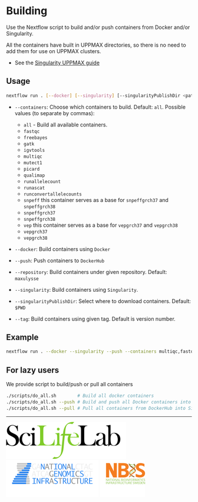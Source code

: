 # Building

Use the Nextflow script to build and/or push containers from Docker and/or Singularity.

All the containers have built in UPPMAX directories, so there is no need to add them for use on UPPMAX clusters.
- See the [Singularity UPPMAX guide](https://www.uppmax.uu.se/support-sv/user-guides/singularity-user-guide/)

## Usage

```bash
nextflow run . [--docker] [--singularity] [--singularityPublishDir <path>] [--push] [--containers <container1[,container2..]>] [--repository <repository>] [--tag tag]
```

- `--containers`: Choose which containers to build. Default: `all`. Possible values (to separate by commas):
  - `all` -  Build all available containers.
  - `fastqc`
  - `freebayes`
  - `gatk`
  - `igvtools`
  - `multiqc`
  - `mutect1`
  - `picard`
  - `qualimap`
  - `runallelecount`
  - `runascat`
  - `runconvertallelecounts`
  - `snpeff` this container serves as a base for `snpeffgrch37` and `snpeffgrch38`
  - `snpeffgrch37`
  - `snpeffgrch38`
  - `vep` this container serves as a base for `vepgrch37` and `vepgrch38`
  - `vepgrch37`
  - `vepgrch38`

- `--docker`: Build containers using `Docker`
- `--push`: Push containers to `DockerHub`
- `--repository`: Build containers under given repository. Default: `maxulysse`
- `--singularity`: Build containers using `Singularity`.
- `--singularityPublishDir`: Select where to download containers. Default: `$PWD`
- `--tag`: Build containers using given tag. Default is version number.

## Example

```bash
nextflow run . --docker --singularity --push --containers multiqc,fastqc
```

## For lazy users
We provide script to build/push or pull all containers
```bash
./scripts/do_all.sh        # Build all docker containers
./scripts/do_all.sh --push # Build and push all Docker containers into DockerHub
./scripts/do_all.sh --pull # Pull all containers from DockerHub into Singularity
```

---
[![](images/SciLifeLab_logo.png "SciLifeLab")][scilifelab-link]
[![](images/NGI_logo.png "NGI")][ngi-link]
[![](images/NBIS_logo.png "NBIS")][nbis-link]

[nbis-link]: https://www.nbis.se/
[ngi-link]: https://ngisweden.scilifelab.se/
[scilifelab-link]: https://www.scilifelab.se/
